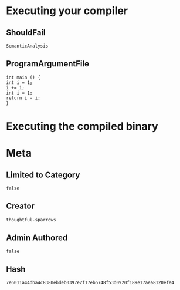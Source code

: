 # Executing your compiler

## ShouldFail

```
SemanticAnalysis
```

## ProgramArgumentFile

```
int main () {
int i = 1;
i += i;
int i = 1;
return i - i;
}
```

# Executing the compiled binary

# Meta

## Limited to Category

```
false
```

## Creator

```
thoughtful-sparrows
```

## Admin Authored

```
false
```

## Hash

```
7e6011a44dba4c8380ebdeb0397e2f17eb5748f53d0920f189e17aea8120efe4
```
